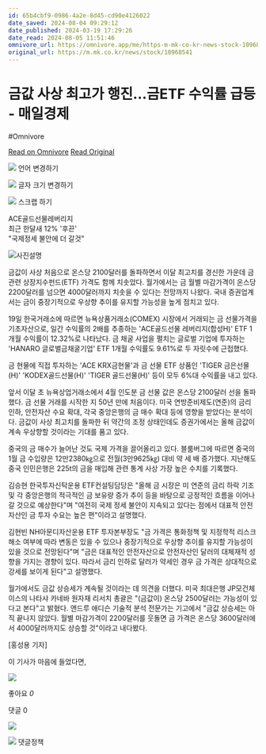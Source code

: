 ```yaml
---
id: 65b4cbf9-0986-4a2e-8d45-cd90e4126022
date_saved: 2024-08-04 09:29:12
date_published: 2024-03-19 17:29:26
date_read: 2024-08-05 11:51:46
omnivore_url: https://omnivore.app/me/https-m-mk-co-kr-news-stock-10968541-1911aca28a3
original_url: https://m.mk.co.kr/news/stock/10968541
---
```


# 금값 사상 최고가 행진…금ETF 수익률 급등 - 매일경제
#Omnivore
 
[Read on Omnivore](https://omnivore.app/me/https-m-mk-co-kr-news-stock-10968541-1911aca28a3)
[Read Original](https://m.mk.co.kr/news/stock/10968541)
 
![](https://proxy-prod.omnivore-image-cache.app/0x0,sPPC4k88LU9GLH77-qPNGVLGjP-oEMI1e93YS5Do--g4/https://static.mk.co.kr/2022/news/images/ic_lang.svg) 언어 변경하기 

![](https://proxy-prod.omnivore-image-cache.app/0x0,sV49FU7UPx9IF9zmAQJ_Qx7X3IyiyKGmEFxntwuXwIFc/https://static.mk.co.kr/2022/news/mob/images/common/ic_mk_m.png) 글자 크기 변경하기 

![](https://proxy-prod.omnivore-image-cache.app/0x0,sV49FU7UPx9IF9zmAQJ_Qx7X3IyiyKGmEFxntwuXwIFc/https://static.mk.co.kr/2022/news/mob/images/common/ic_mk_m.png) 스크랩 하기 

ACE골드선물레버리지  
최근 한달새 12% '후끈'  
"국제정세 불안에 더 갈것"

![사진설명](https://proxy-prod.omnivore-image-cache.app/0x0,spBsklXc2rYz6oWuwR1v3ehcOaqFshwpCK4njHQyXjW8/https://pimg.mk.co.kr/news/cms/202403/20/20240320_01160123000001_L00.jpg) 

금값이 사상 처음으로 온스당 2100달러를 돌파하면서 이달 최고치를 경신한 가운데 금 관련 상장지수펀드(ETF) 가격도 함께 치솟았다. 월가에서는 금 월별 마감가격이 온스당 2200달러를 넘으면 4000달러까지 치솟을 수 있다는 전망까지 나왔다. 국내 증권업계서는 금이 중장기적으로 우상향 추이를 유지할 가능성을 높게 점치고 있다.

19일 한국거래소에 따르면 뉴욕상품거래소(COMEX) 시장에서 거래되는 금 선물가격을 기초자산으로, 일간 수익률의 2배를 추종하는 'ACE골드선물 레버리지(합성H)' ETF 1개월 수익률이 12.32%로 나타났다. 금 채굴 사업을 펼치는 글로벌 기업에 투자하는 'HANARO 글로벌금채굴기업' ETF 1개월 수익률도 9.61%로 두 자릿수에 근접했다.

금 현물에 직접 투자하는 'ACE KRX금현물'과 금 선물 ETF 상품인 'TIGER 금은선물(H)' 'KODEX골드선물(H)' 'TIGER 골드선물(H)' 등이 모두 6%대 수익률을 내고 있다.

앞서 이달 초 뉴욕상업거래소에서 4월 인도분 금 선물 값은 온스당 2100달러 선을 돌파했다. 금 선물 거래를 시작한 지 50년 만에 처음이다. 미국 연방준비제도(연준)의 금리 인하, 안전자산 수요 확대, 각국 중앙은행의 금 매수 확대 등에 영향을 받았다는 분석이다. 금값이 사상 최고치를 돌파한 뒤 약간의 조정 상태인데도 증권가에서는 올해 금값이 계속 우상향할 것이라는 기대를 품고 있다.

중국의 금 매수가 늘어난 것도 국제 가격을 끌어올리고 있다. 블룸버그에 따르면 중국의 1월 금 수입량은 12만2380㎏으로 전월(3만9625㎏) 대비 약 세 배 증가했다. 지난해도 중국 인민은행은 225t의 금을 매입해 관련 통계 사상 가장 높은 수치를 기록했다.

김승현 한국투자신탁운용 ETF컨설팅담당은 "올해 금 시장은 미 연준의 금리 하락 기조 및 각 중앙은행의 적극적인 금 보유량 증가 추이 등을 바탕으로 긍정적인 흐름을 이어나갈 것으로 예상한다"며 "여전히 국제 정세 불안이 지속되고 있다는 점에서 대표적 안전자산인 금 투자 수요는 높은 편"이라고 설명했다.

김현빈 NH아문디자산운용 ETF 투자본부장도 "금 가격은 통화정책 및 지정학적 리스크 해소 여부에 따라 변동은 있을 수 있으나 중장기적으로 우상향 추이를 유지할 가능성이 있을 것으로 전망된다"며 "금은 대표적인 안전자산으로 안전자산인 달러의 대체재적 성향을 가지는 경향이 있다. 따라서 금리 인하로 달러가 약세인 경우 금 가격은 상대적으로 강세를 보이게 된다"고 설명했다.

월가에서도 금값 상승세가 계속될 것이라는 데 의견을 더했다. 미국 최대은행 JP모건체이스의 나타샤 카네바 원자재 리서치 총괄은 "(금값이) 온스당 2500달러는 가능성이 있다고 본다"고 밝혔다. 앤드루 애디슨 기술적 분석 전문가는 기고에서 "금값 상승세는 아직 끝나지 않았다. 월별 마감가격이 2200달러를 웃돌면 금 가격은 온스당 3600달러에서 4000달러까지도 상승할 것"이라고 내다봤다.

\[홍성용 기자\]

이 기사가 마음에 들었다면,

![](https://proxy-prod.omnivore-image-cache.app/0x0,sV49FU7UPx9IF9zmAQJ_Qx7X3IyiyKGmEFxntwuXwIFc/https://static.mk.co.kr/2022/news/mob/images/common/ic_mk_m.png) 

좋아요 _0_ 

댓글 0

![](https://proxy-prod.omnivore-image-cache.app/0x0,sOxSc6gFYaCjAcgxpTS4Uu47nlGZr1IgppWsXz3_SMIY/https://img.mk.co.kr/main/2022/reload.png)

![](https://proxy-prod.omnivore-image-cache.app/0x0,sFCBe9UTcaE8d_ldVwr1iRomen0FBfa9SE-4z5ibUl9c/https://static.mk.co.kr/2022/news/mob/images/ic_info_dark.png) 댓글정책 